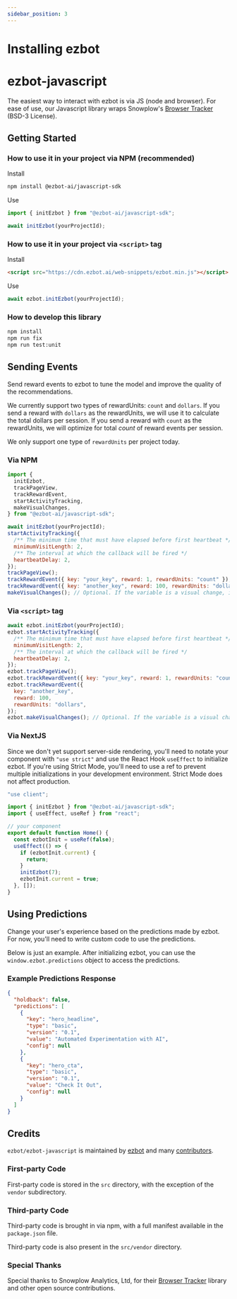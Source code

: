 ```yaml
---
sidebar_position: 3
---
```


# Installing ezbot

# ezbot-javascript

The easiest way to interact with ezbot is via JS (node and browser). For ease of use, our Javascript library wraps Snowplow's [Browser Tracker](https://www.npmjs.com/package/@snowplow/browser-tracker) (BSD-3 License).

## Getting Started

### How to use it in your project via NPM (recommended)

Install

```bash
npm install @ezbot-ai/javascript-sdk
```

Use

```js
import { initEzbot } from "@ezbot-ai/javascript-sdk";

await initEzbot(yourProjectId);
```

### How to use it in your project via `<script>` tag

Install

```html
<script src="https://cdn.ezbot.ai/web-snippets/ezbot.min.js"></script>
```

Use

```js
await ezbot.initEzbot(yourProjectId);
```

### How to develop this library

```bash
npm install
npm run fix
npm run test:unit
```

## Sending Events

Send reward events to ezbot to tune the model and improve the quality of the recommendations.

We currently support two types of rewardUnits: `count` and `dollars`. If you send a reward with `dollars` as the rewardUnits, we will use it to calculate the total dollars per session. If you send a reward with `count` as the rewardUnits, we will optimize for total _count_ of reward events per session.

We only support one type of `rewardUnits` per project today.

### Via NPM

```js
import {
  initEzbot,
  trackPageView,
  trackRewardEvent,
  startActivityTracking,
  makeVisualChanges,
} from "@ezbot-ai/javascript-sdk";

await initEzbot(yourProjectId);
startActivityTracking({
  /** The minimum time that must have elapsed before first heartbeat */
  minimumVisitLength: 2,
  /** The interval at which the callback will be fired */
  heartbeatDelay: 2,
});
trackPageView();
trackRewardEvent({ key: "your_key", reward: 1, rewardUnits: "count" });
trackRewardEvent({ key: "another_key", reward: 100, rewardUnits: "dollars" });
makeVisualChanges(); // Optional. If the variable is a visual change, it will be applied.
```

### Via `<script>` tag

```js
await ezbot.initEzbot(yourProjectId);
ezbot.startActivityTracking({
  /** The minimum time that must have elapsed before first heartbeat */
  minimumVisitLength: 2,
  /** The interval at which the callback will be fired */
  heartbeatDelay: 2,
});
ezbot.trackPageView();
ezbot.trackRewardEvent({ key: "your_key", reward: 1, rewardUnits: "count" });
ezbot.trackRewardEvent({
  key: "another_key",
  reward: 100,
  rewardUnits: "dollars",
});
ezbot.makeVisualChanges(); // Optional. If the variable is a visual change, it will be applied.
```

### Via NextJS

Since we don't yet support server-side rendering, you'll need to notate your component with `"use strict"` and use the React Hook `useEffect` to initialize ezbot. If you're using Strict Mode, you'll need to use a ref to prevent multiple initializations in your development environment. Strict Mode does not affect production.

```js
"use client";

import { initEzbot } from "@ezbot-ai/javascript-sdk";
import { useEffect, useRef } from "react";

// your component
export default function Home() {
  const ezbotInit = useRef(false);
  useEffect(() => {
    if (ezbotInit.current) {
      return;
    }
    initEzbot(7);
    ezbotInit.current = true;
  }, []);
}
```

## Using Predictions

Change your user's experience based on the predictions made by ezbot. For now, you'll need to write custom code to use the predictions.

Below is just an example. After initializing ezbot, you can use the `window.ezbot.predictions` object to access the predictions.

### Example Predictions Response

```json
{
  "holdback": false,
  "predictions": [
    {
      "key": "hero_headline",
      "type": "basic",
      "version": "0.1",
      "value": "Automated Experimentation with AI",
      "config": null
    },
    {
      "key": "hero_cta",
      "type": "basic",
      "version": "0.1",
      "value": "Check It Out",
      "config": null
    }
  ]
}
```

## Credits

`ezbot/ezbot-javascript` is maintained by [ezbot](ezbot.ai) and many [contributors](https://github.com/ezbot/ezbot-javascript/graphs/contributors).

### First-party Code

First-party code is stored in the `src` directory, with the exception of the `vendor` subdirectory.

### Third-party Code

Third-party code is brought in via npm, with a full manifest available in the `package.json` file.

Third-party code is also present in the `src/vendor` directory.

### Special Thanks

Special thanks to Snowplow Analytics, Ltd, for their [Browser Tracker](https://www.npmjs.com/package/@snowplow/browser-tracker) library and other open source contributions.
